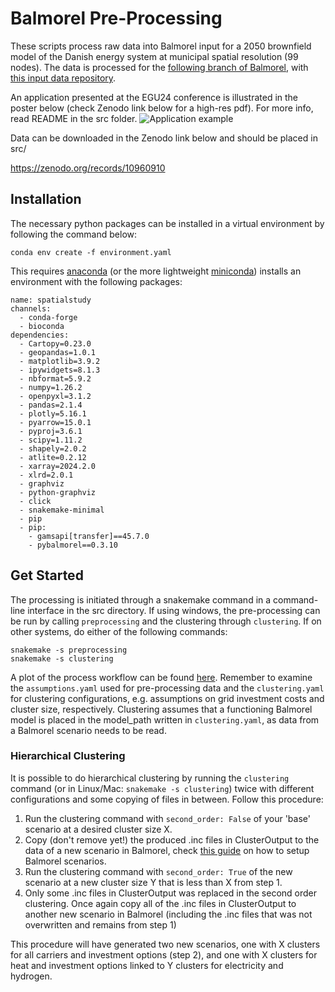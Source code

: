 # Balmorel Pre-Processing

These scripts process raw data into Balmorel input for a 2050 brownfield model of the Danish energy system at municipal spatial resolution (99 nodes). The data is processed for the [following branch of Balmorel](https://github.com/balmorelcommunity/Balmorel/tree/mberos-spatialaggregation), with [this input data repository](https://github.com/balmorelcommunity/Balmorel_data/tree/mberos-spatialaggregation).

An application presented at the EGU24 conference is illustrated in the poster below (check Zenodo link below for a high-res pdf). For more info, read README in the src folder.
![Application example](https://github.com/Mathias157/balmorel-preprocessing/blob/master/Raw%20Data%20Processing/Conference%20Poster%20for%20Analysis%20of%20Spatial%20Resolutions%20for%20Modelling%20Sector-Coupled%20Energy%20Systems.png)

Data can be downloaded in the Zenodo link below and should be placed in src/

https://zenodo.org/records/10960910

## Installation

The necessary python packages can be installed in a virtual environment by following the command below:

```` 
conda env create -f environment.yaml
````

This requires [anaconda](https://www.anaconda.com/download?utm_source=anacondadoc&utm_medium=documentation&utm_campaign=download&utm_content=topnavalldocs) (or the more lightweight [miniconda](https://docs.anaconda.com/miniconda/#miniconda-latest-installer-links)) installs an environment with the following packages:
````
name: spatialstudy
channels:
  - conda-forge
  - bioconda
dependencies:
  - Cartopy=0.23.0
  - geopandas=1.0.1
  - matplotlib=3.9.2
  - ipywidgets=8.1.3
  - nbformat=5.9.2
  - numpy=1.26.2
  - openpyxl=3.1.2
  - pandas=2.1.4
  - plotly=5.16.1
  - pyarrow=15.0.1
  - pyproj=3.6.1
  - scipy=1.11.2
  - shapely=2.0.2
  - atlite=0.2.12
  - xarray=2024.2.0
  - xlrd=2.0.1
  - graphviz
  - python-graphviz
  - click
  - snakemake-minimal
  - pip
  - pip:
    - gamsapi[transfer]==45.7.0
    - pybalmorel==0.3.10
````

## Get Started

The processing is initiated through a snakemake command in a command-line interface in the src directory. If using windows, the pre-processing can be run by calling `preprocessing` and the clustering through `clustering`. If on other systems, do either of the following commands:
```
snakemake -s preprocessing
snakemake -s clustering
```
A plot of the process workflow can be found [here](src/Analysis/preprocessing_dag.pdf).
Remember to examine the `assumptions.yaml` used for pre-processing data and the `clustering.yaml` for clustering configurations, e.g. assumptions on grid investment costs and cluster size, respectively. Clustering assumes that a functioning Balmorel model is placed in the model_path written in `clustering.yaml`, as data from a Balmorel scenario needs to be read. 

### Hierarchical Clustering

It is possible to do hierarchical clustering by running the `clustering` command (or in Linux/Mac: `snakemake -s clustering`) twice with different configurations and some copying of files in between. Follow this procedure:
1) Run the clustering command with `second_order: False` of your 'base' scenario at a desired cluster size X.
2) Copy (don't remove yet!) the produced .inc files in ClusterOutput to the data of a new scenario in Balmorel, check [this guide](https://balmorelcommunity.github.io/Balmorel/get_started/scenario_setup.html) on how to setup Balmorel scenarios.
3) Run the clustering command with `second_order: True` of the new scenario at a new cluster size Y that is less than X from step 1. 
4) Only some .inc files in ClusterOutput was replaced in the second order clustering. Once again copy all of the .inc files in ClusterOutput to another new scenario in Balmorel (including the .inc files that was not overwritten and remains from step 1)

This procedure will have generated two new scenarios, one with X clusters for all carriers and investment options (step 2), and one with X clusters for heat and investment options linked to Y clusters for electricity and hydrogen.  